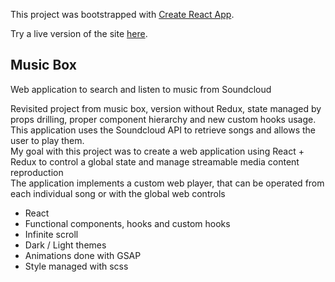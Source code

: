This project was bootstrapped with [Create React App](https://github.com/facebook/create-react-app).

Try a live version of the site [here](https://fispe.github.io/music-box-v2/).

## Music Box

Web application to search and listen to music from Soundcloud

Revisited project from music box, version without Redux, state managed by props drilling, proper component hierarchy and new custom hooks usage. <br /> 
This application uses the Soundcloud API to retrieve songs and allows the user to play them.<br />
My goal with this project was to create a web application using React + Redux to control a global state and manage streamable media content reproduction<br />
The application implements a custom web player, that can be operated from each individual song or with the global web controls <br />

- React
- Functional components, hooks and custom hooks
- Infinite scroll
- Dark / Light themes
- Animations done with GSAP
- Style managed with scss



